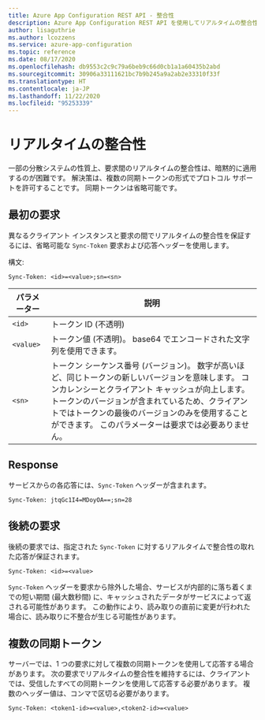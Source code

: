 ```yaml
---
title: Azure App Configuration REST API - 整合性
description: Azure App Configuration REST API を使用してリアルタイムの整合性を確保するための参照ページ
author: lisaguthrie
ms.author: lcozzens
ms.service: azure-app-configuration
ms.topic: reference
ms.date: 08/17/2020
ms.openlocfilehash: db9553c2c9c79a6beb9c66d0cb1a1a60435b2abd
ms.sourcegitcommit: 30906a33111621bc7b9b245a9a2ab2e33310f33f
ms.translationtype: HT
ms.contentlocale: ja-JP
ms.lasthandoff: 11/22/2020
ms.locfileid: "95253339"
---
```

# <a name="real-time-consistency"></a>リアルタイムの整合性

一部の分散システムの性質上、要求間のリアルタイムの整合性は、暗黙的に適用するのが困難です。 解決策は、複数の同期トークンの形式でプロトコル サポートを許可することです。 同期トークンは省略可能です。

## <a name="initial-request"></a>最初の要求

異なるクライアント インスタンスと要求の間でリアルタイムの整合性を保証するには、省略可能な `Sync-Token` 要求および応答ヘッダーを使用します。

構文:

```http
Sync-Token: <id>=<value>;sn=<sn>
```

|パラメーター|説明|
|--|--|
| `<id>` | トークン ID (不透明) |
| `<value>` | トークン値 (不透明)。 base64 でエンコードされた文字列を使用できます。 |
| `<sn>` | トークン シーケンス番号 (バージョン)。 数字が高いほど、同じトークンの新しいバージョンを意味します。 コンカレンシーとクライアント キャッシュが向上します。 トークンのバージョンが含まれているため、クライアントではトークンの最後のバージョンのみを使用することができます。 このパラメーターは要求では必要ありません。 |

## <a name="response"></a>Response

サービスからの各応答には、`Sync-Token` ヘッダーが含まれます。

```http
Sync-Token: jtqGc1I4=MDoyOA==;sn=28
```

## <a name="subsequent-requests"></a>後続の要求

後続の要求では、指定された `Sync-Token` に対するリアルタイムで整合性の取れた応答が保証されます。

```http
Sync-Token: <id>=<value>
```

`Sync-Token` ヘッダーを要求から除外した場合、サービスが内部的に落ち着くまでの短い期間 (最大数秒間) に、キャッシュされたデータがサービスによって返される可能性があります。 この動作により、読み取りの直前に変更が行われた場合に、読み取りに不整合が生じる可能性があります。

## <a name="multiple-sync-tokens"></a>複数の同期トークン

サーバーでは、1 つの要求に対して複数の同期トークンを使用して応答する場合があります。 次の要求でリアルタイムの整合性を維持するには、クライアントでは、受信したすべての同期トークンを使用して応答する必要があります。 複数のヘッダー値は、コンマで区切る必要があります。

```http
Sync-Token: <token1-id>=<value>,<token2-id>=<value>
```
